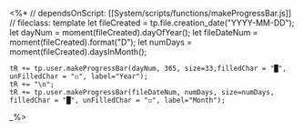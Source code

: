 <%*
	// dependsOnScript: [[System/scripts/functions/makeProgressBar.js]]
	// fileclass: template
	let fileCreated = tp.file.creation_date("YYYY-MM-DD");
	let dayNum = moment(fileCreated).dayOfYear();
	let fileDateNum = moment(fileCreated).format("D");
	let numDays = moment(fileCreated).daysInMonth();
	
	tR += tp.user.makeProgressBar(dayNum, 365, size=33,filledChar = "█", unFilledChar = "◽", label="Year");
	tR += "\n";
	tR += tp.user.makeProgressBar(fileDateNum, numDays, size=numDays, filledChar = "█", unFilledChar = "◽", label="Month");
_%>
